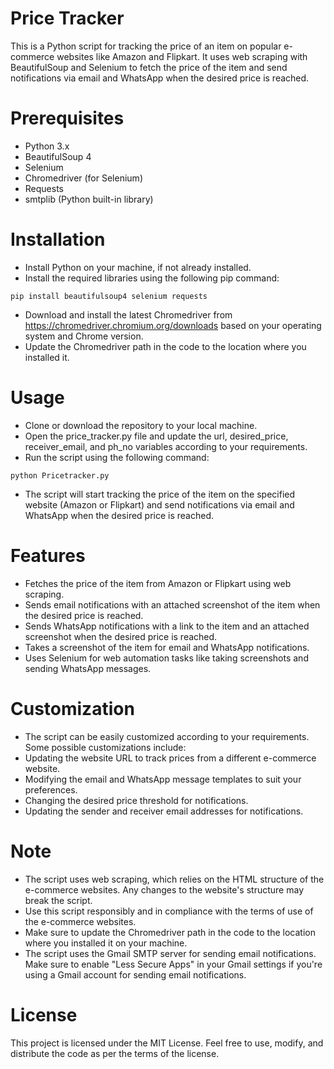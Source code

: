 # Price Tracker
This is a Python script for tracking the price of an item on popular e-commerce websites like Amazon and Flipkart. It uses web scraping with BeautifulSoup and Selenium to fetch the price of the item and send notifications via email and WhatsApp when the desired price is reached.

# Prerequisites
- Python 3.x
- BeautifulSoup 4
- Selenium
- Chromedriver (for Selenium)
- Requests
- smtplib (Python built-in library)
# Installation
- Install Python on your machine, if not already installed.
- Install the required libraries using the following pip command:
```
pip install beautifulsoup4 selenium requests
```
- Download and install the latest Chromedriver from https://chromedriver.chromium.org/downloads based on your operating system and Chrome version.
- Update the Chromedriver path in the code to the location where you installed it.
# Usage
- Clone or download the repository to your local machine.
- Open the price_tracker.py file and update the url, desired_price, receiver_email, and ph_no variables according to your requirements.
- Run the script using the following command:
```
python Pricetracker.py
```
- The script will start tracking the price of the item on the specified website (Amazon or Flipkart) and send notifications via email and WhatsApp when the desired price is reached.
# Features
- Fetches the price of the item from Amazon or Flipkart using web scraping.
- Sends email notifications with an attached screenshot of the item when the desired price is reached.
- Sends WhatsApp notifications with a link to the item and an attached screenshot when the desired price is reached.
- Takes a screenshot of the item for email and WhatsApp notifications.
- Uses Selenium for web automation tasks like taking screenshots and sending WhatsApp messages.

# Customization
- The script can be easily customized according to your requirements. Some possible customizations include:
- Updating the website URL to track prices from a different e-commerce website.
- Modifying the email and WhatsApp message templates to suit your preferences.
- Changing the desired price threshold for notifications.
- Updating the sender and receiver email addresses for notifications.

# Note
- The script uses web scraping, which relies on the HTML structure of the e-commerce websites. Any changes to the website's structure may break the script.
- Use this script responsibly and in compliance with the terms of use of the e-commerce websites.
- Make sure to update the Chromedriver path in the code to the location where you installed it on your machine.
- The script uses the Gmail SMTP server for sending email notifications. Make sure to enable "Less Secure Apps" in your Gmail settings if you're using a Gmail account for sending email notifications.
# License
This project is licensed under the MIT License. Feel free to use, modify, and distribute the code as per the terms of the license.